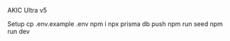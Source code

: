 AKIC Ultra v5

Setup
  cp .env.example .env
  npm i
  npx prisma db push
  npm run seed
  npm run dev
